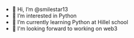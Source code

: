 - 👋 Hi, I’m @smilestar13
- 👀 I’m interested in Python
- 🌱 I’m currently learning Python at Hillel school
- 💞️ I'm looking forward to working on web3
